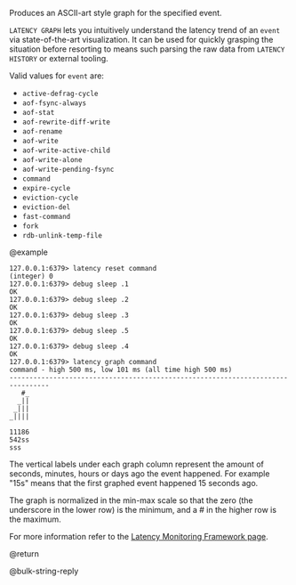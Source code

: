 Produces an ASCII-art style graph for the specified event.

`LATENCY GRAPH` lets you intuitively understand the latency trend of an `event`
via state-of-the-art visualization. It can be used for quickly grasping the
situation before resorting to means such parsing the raw data from
`LATENCY HISTORY` or external tooling.

Valid values for `event` are:

- `active-defrag-cycle`
- `aof-fsync-always`
- `aof-stat`
- `aof-rewrite-diff-write`
- `aof-rename`
- `aof-write`
- `aof-write-active-child`
- `aof-write-alone`
- `aof-write-pending-fsync`
- `command`
- `expire-cycle`
- `eviction-cycle`
- `eviction-del`
- `fast-command`
- `fork`
- `rdb-unlink-temp-file`

@example

```
127.0.0.1:6379> latency reset command
(integer) 0
127.0.0.1:6379> debug sleep .1
OK
127.0.0.1:6379> debug sleep .2
OK
127.0.0.1:6379> debug sleep .3
OK
127.0.0.1:6379> debug sleep .5
OK
127.0.0.1:6379> debug sleep .4
OK
127.0.0.1:6379> latency graph command
command - high 500 ms, low 101 ms (all time high 500 ms)
--------------------------------------------------------------------------------
   #_
  _||
 _|||
_||||

11186
542ss
sss
```

The vertical labels under each graph column represent the amount of seconds,
minutes, hours or days ago the event happened. For example "15s" means that the
first graphed event happened 15 seconds ago.

The graph is normalized in the min-max scale so that the zero (the underscore in
the lower row) is the minimum, and a # in the higher row is the maximum.

For more information refer to the [Latency Monitoring Framework page][lm].

[lm]: /topics/latency-monitor

@return

@bulk-string-reply
